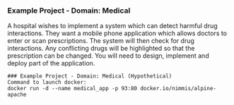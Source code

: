 ### Example Project - Domain: Medical
A hospital wishes to implement a system which can detect harmful drug interactions. They want a mobile phone application which allows doctors to enter or scan prescriptions. The system will then check for drug interactions. Any conflicting drugs will be highlighted so that the prescription can be changed. You will need to design, implement and deploy part of the application.

```
### Example Project - Domain: Medical (Hypothetical)
Command to launch docker:
docker run -d --name medical_app -p 93:80 docker.io/nimmis/alpine-apache
```

